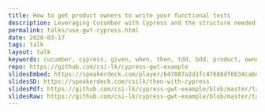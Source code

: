 ```yaml
---
title: How to get product owners to write your functional tests
description: Leveraging Cucumber with Cypress and the structure needed to allow your product owners to write your functional tests
permalink: talks/use-gwt-cypress.html
date: 2020-03-17
tags: talk
layout: talk
keywords: cucumber, cypress, given, when, then, tdd, bdd, product, owners, functional, testing
repo: https://github.com/csi-lk/cypress-gwt-example
slidesEmbed: https://speakerdeck.com/player/647887a2d1fc47688df6634ca6e38878
slidesSD: https://speakerdeck.com/csilk/then-with-cypress
slidesPdf: https://github.com/csi-lk/cypress-gwt-example/blob/master/talk/using-gwt-with-cypress.pdf
slidesRaw: https://github.com/csi-lk/cypress-gwt-example/blob/master/talk/using-gwt-with-cypress-raw.md
---
```

